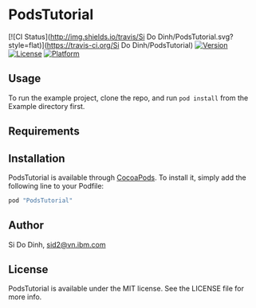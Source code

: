 # PodsTutorial

[![CI Status](http://img.shields.io/travis/Si Do Dinh/PodsTutorial.svg?style=flat)](https://travis-ci.org/Si Do Dinh/PodsTutorial)
[![Version](https://img.shields.io/cocoapods/v/PodsTutorial.svg?style=flat)](http://cocoapods.org/pods/PodsTutorial)
[![License](https://img.shields.io/cocoapods/l/PodsTutorial.svg?style=flat)](http://cocoapods.org/pods/PodsTutorial)
[![Platform](https://img.shields.io/cocoapods/p/PodsTutorial.svg?style=flat)](http://cocoapods.org/pods/PodsTutorial)

## Usage

To run the example project, clone the repo, and run `pod install` from the Example directory first.

## Requirements

## Installation

PodsTutorial is available through [CocoaPods](http://cocoapods.org). To install
it, simply add the following line to your Podfile:

```ruby
pod "PodsTutorial"
```

## Author

Si Do Dinh, sid2@vn.ibm.com

## License

PodsTutorial is available under the MIT license. See the LICENSE file for more info.
